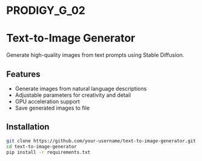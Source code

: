 # PRODIGY_G_02
# Text-to-Image Generator

Generate high-quality images from text prompts using Stable Diffusion.

## Features

- Generate images from natural language descriptions
- Adjustable parameters for creativity and detail
- GPU acceleration support
- Save generated images to file

## Installation

```bash
git clone https://github.com/your-username/text-to-image-generator.git
cd text-to-image-generator
pip install -r requirements.txt
